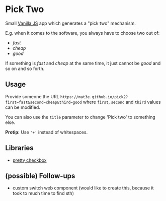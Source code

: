 # Pick Two
Small [Vanilla JS](http://vanilla-js.com/) app which generates a "pick two" mechanism. 

E.g. when it comes to the software, you always have to choose two out of:
- _fast_ 
- _cheap_
- _good_

If something is _fast_ and _cheap_ at the same time, it just cannot be _good_ and so on and so forth.

## Usage
Provide someone the URL `https://mat3e.github.io/pick2?first=fast&second=cheap&third=good` where `first`, `second` and `third` values can be modified. 

You can also use the `title` parameter to change 'Pick two' to something else.

**Protip:** Use `'+'` instead of whitespaces.

## Libraries
- [pretty checkbox](https://lokesh-coder.github.io/pretty-checkbox/)

## (possible) Follow-ups
- custom switch web component (would like to create this, because it took to much time to find sth)